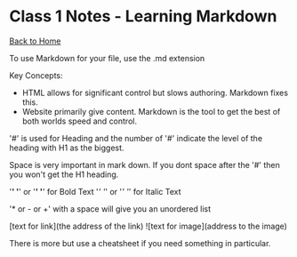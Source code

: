 # Class 1 Notes - Learning Markdown

[Back to Home](../README.md)

To use Markdown for your file, use the .md extension

Key Concepts:

- HTML allows for significant control but slows authoring. Markdown fixes this.
- Website primarily give content. Markdown is the tool to get the best of both worlds speed and control.

'#' is used for Heading and the number of '#' indicate the level of the heading with H1 as the biggest.

Space is very important in mark down. If you dont space after the '#' then you won't get the H1 heading.

'**' '**' or '__' '__' for Bold Text
'*' '*' or '_' '_' for Italic Text

'* or - or +' with a space will give you an unordered list

[text for link](the address of the link)
![text for image](address to the image)

There is more but use a cheatsheet if you need something in particular.
